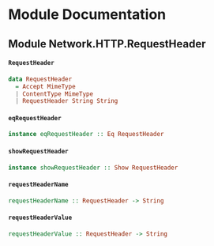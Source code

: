 # Module Documentation

## Module Network.HTTP.RequestHeader

#### `RequestHeader`

``` purescript
data RequestHeader
  = Accept MimeType
  | ContentType MimeType
  | RequestHeader String String
```


#### `eqRequestHeader`

``` purescript
instance eqRequestHeader :: Eq RequestHeader
```


#### `showRequestHeader`

``` purescript
instance showRequestHeader :: Show RequestHeader
```


#### `requestHeaderName`

``` purescript
requestHeaderName :: RequestHeader -> String
```


#### `requestHeaderValue`

``` purescript
requestHeaderValue :: RequestHeader -> String
```




